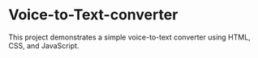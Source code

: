 # Voice-to-Text-converter
This project demonstrates a simple voice-to-text converter using HTML, CSS, and JavaScript. 
